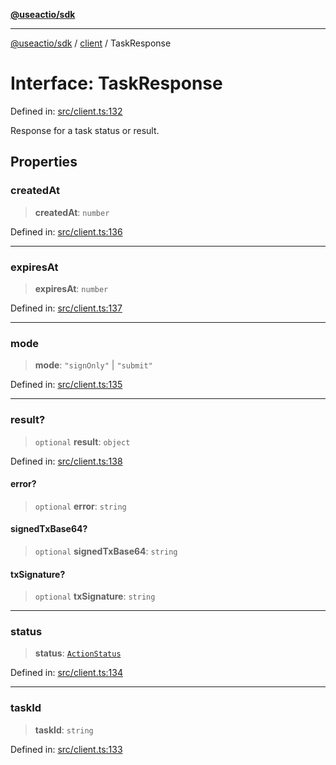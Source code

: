 [**@useactio/sdk**](../../README.md)

***

[@useactio/sdk](../../modules.md) / [client](../README.md) / TaskResponse

# Interface: TaskResponse

Defined in: [src/client.ts:132](https://github.com/useactio/sdk/blob/05c3f60504530bc924eb1866a55e5825e99fa486/src/client.ts#L132)

Response for a task status or result.

## Properties

### createdAt

> **createdAt**: `number`

Defined in: [src/client.ts:136](https://github.com/useactio/sdk/blob/05c3f60504530bc924eb1866a55e5825e99fa486/src/client.ts#L136)

***

### expiresAt

> **expiresAt**: `number`

Defined in: [src/client.ts:137](https://github.com/useactio/sdk/blob/05c3f60504530bc924eb1866a55e5825e99fa486/src/client.ts#L137)

***

### mode

> **mode**: `"signOnly"` \| `"submit"`

Defined in: [src/client.ts:135](https://github.com/useactio/sdk/blob/05c3f60504530bc924eb1866a55e5825e99fa486/src/client.ts#L135)

***

### result?

> `optional` **result**: `object`

Defined in: [src/client.ts:138](https://github.com/useactio/sdk/blob/05c3f60504530bc924eb1866a55e5825e99fa486/src/client.ts#L138)

#### error?

> `optional` **error**: `string`

#### signedTxBase64?

> `optional` **signedTxBase64**: `string`

#### txSignature?

> `optional` **txSignature**: `string`

***

### status

> **status**: [`ActionStatus`](../type-aliases/ActionStatus.md)

Defined in: [src/client.ts:134](https://github.com/useactio/sdk/blob/05c3f60504530bc924eb1866a55e5825e99fa486/src/client.ts#L134)

***

### taskId

> **taskId**: `string`

Defined in: [src/client.ts:133](https://github.com/useactio/sdk/blob/05c3f60504530bc924eb1866a55e5825e99fa486/src/client.ts#L133)
